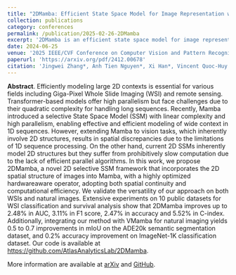 ```yaml
---
title: "2DMamba: Efficient State Space Model for Image Representation with Applications on Giga-Pixel Whole Slide Image Classification"
collection: publications
category: conferences
permalink: /publication/2025-02-26-2DMamba
excerpt: '2DMamba is an efficient state space model for image representation, which extends 1D Mamba into 2D while maintaining its modeling capabilities, high parallelism, and memory access efficiency. Jingwei Zhang, Anh Tien Nguyen and <strong>Xi Han</strong> has equal contribution to the paper.'
date: 2024-06-25
venue: '2025 IEEE/CVF Conference on Computer Vision and Pattern Recognition (CVPR)'
paperurl: 'https://arxiv.org/pdf/2412.00678'
citation: 'Jingwei Zhang*, Anh Tien Nguyen*, Xi Han*, Vincent Quoc-Huy Trinh, Hong Qin, Dimitris Samaras, and Mahdi S. Hosseini, &quot;2DMamba: Efficient State Space Model for Image Representation with Applications on Giga-Pixel Whole Slide Image Classification&quot;, In <i>Proceedings of the IEEE/CVF Conference on Computer Vision and Pattern Recognition (CVPR)</i>, 2025.'
---
```


**Abstract**. Efficiently modeling large 2D contexts is essential for various fields including Giga-Pixel Whole Slide Imaging (WSI) and remote sensing. Transformer-based models offer high parallelism but face challenges due to their quadratic complexity for handling long sequences. Recently, Mamba introduced a selective State Space Model (SSM) with linear complexity and high parallelism, enabling effective and efficient modeling of wide context in 1D sequences. However, extending Mamba to vision tasks, which inherently involve 2D structures, results in spatial discrepancies due to the limitations of 1D sequence processing. On the other hand, current 2D SSMs inherently model 2D structures but they suffer from prohibitively slow computation due to the lack of efficient parallel algorithms. In this work, we propose 2DMamba, a novel 2D selective SSM framework that incorporates the 2D spatial structure of images into Mamba, with a highly optimized hardwareaware operator, adopting both spatial continuity and computational efficiency. We validate the versatility of our approach on both WSIs and natural images. Extensive experiments on 10 public datasets for WSI classification and survival analysis show that 2DMamba improves up to 2.48% in AUC, 3.11% in F1 score, 2.47% in accuracy and 5.52% in C-index. Additionally, integrating our method with VMamba for natural imaging yields 0.5 to 0.7 improvements in mIoU on the ADE20k semantic segmentation dataset, and 0.2% accuracy improvement on ImageNet-1K classification dataset. Our code is available at https://github.com/AtlasAnalyticsLab/2DMamba. 

More information are available at [arXiv](https://arxiv.org/abs/2412.00678) and [GitHub](https://github.com/AtlasAnalyticsLab/2DMamba). 
<!-- , and [ICML 2024 Virtual Poster Session](https://icml.cc/virtual/2024/poster/32790).  -->
